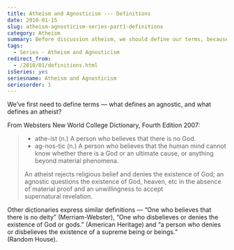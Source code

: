 ```yaml
---
title: Atheism and Agnosticism --- Definitions
date: 2010-01-15
slug: atheism-agnosticism-series-part1-definitions
category: Atheism
summary: Before discussion atheism, we should define our terms, because some people use atheism with non-standard definitions.
tags: 
  - Series - Atheism and Agnosticism
redirect_from:
  - /2010/01/definitions.html
isSeries: yes
seriesname: Atheism and Agnosticism
seriesorder: 1
---
```




We’ve first need to define terms — what defines an agnostic, and what
defines an atheist?

From Websters New World College Dictionary, Fourth Edition 2007:

> -   athe-ist (n.) A person who believes that there is no God.
> -   ag-nos-tic (n.) A person who believes that the human mind cannot
>     know whether there is a God or an ultimate cause, or anything
>     beyond material phenomena.
>
> An atheist rejects religious belief and denies the existence of God;
> an agnostic questions the existence of God, heaven, etc in the absence
> of material proof and an unwillingness to accept
> supernatural revelation.

Other dictionaries express similar definitions — “One who believes that
there is no deity” (Merriam-Webster), “One who disbelieves or denies the
existence of God or gods.” (American Heritage) and “a person who denies
or disbelieves the existence of a supreme being or beings.”
(Random House).
